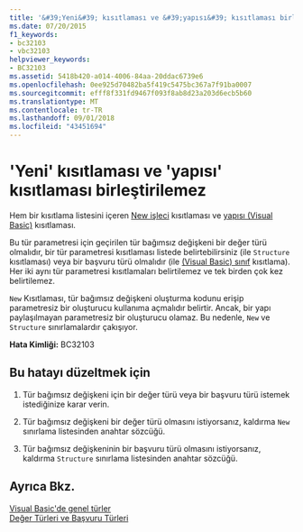 ```yaml
---
title: '&#39;Yeni&#39; kısıtlaması ve &#39;yapısı&#39; kısıtlaması birleştirilemez'
ms.date: 07/20/2015
f1_keywords:
- bc32103
- vbc32103
helpviewer_keywords:
- BC32103
ms.assetid: 5418b420-a014-4006-84aa-20ddac6739e6
ms.openlocfilehash: 0ee925d70482ba5f419c5475bc367a7f91ba0007
ms.sourcegitcommit: efff8f331fd9467f093f8ab8d23a203d6ecb5b60
ms.translationtype: MT
ms.contentlocale: tr-TR
ms.lasthandoff: 09/01/2018
ms.locfileid: "43451694"
---
```

# <a name="39new39-constraint-and-39structure39-constraint-cannot-be-combined"></a>&#39;Yeni&#39; kısıtlaması ve &#39;yapısı&#39; kısıtlaması birleştirilemez
Hem bir kısıtlama listesini içeren [New işleci](../../visual-basic/language-reference/operators/new-operator.md) kısıtlaması ve [yapısı (Visual Basic)](https://msdn.microsoft.com/library/263ce115-ac36-4c05-8cb7-0e0eead5c6d0) kısıtlaması.  
  
 Bu tür parametresi için geçirilen tür bağımsız değişkeni bir değer türü olmalıdır, bir tür parametresi kısıtlaması listede belirtebilirsiniz (ile `Structure` kısıtlaması) veya bir başvuru türü olmalıdır (ile [(Visual Basic) sınıf](https://msdn.microsoft.com/library/0777c6e6-46bc-451b-ad70-57b49d4ef4f7) kısıtlama). Her iki aynı tür parametresi kısıtlamaları belirtilemez ve tek birden çok kez belirtilemez.  
  
 `New` Kısıtlaması, tür bağımsız değişkeni oluşturma kodunu erişip parametresiz bir oluşturucu kullanıma açmalıdır belirtir. Ancak, bir yapı paylaşılmayan parametresiz bir oluşturucu olamaz. Bu nedenle, `New` ve `Structure` sınırlamalardır çakışıyor.  
  
 **Hata Kimliği:** BC32103  
  
## <a name="to-correct-this-error"></a>Bu hatayı düzeltmek için  
  
1.  Tür bağımsız değişkeni için bir değer türü veya bir başvuru türü istemek istediğinize karar verin.  
  
2.  Tür bağımsız değişkeni bir değer türü olmasını istiyorsanız, kaldırma `New` sınırlama listesinden anahtar sözcüğü.  
  
3.  Tür bağımsız değişkeninin bir başvuru türü olmasını istiyorsanız, kaldırma `Structure` sınırlama listesinden anahtar sözcüğü.  
  
## <a name="see-also"></a>Ayrıca Bkz.  
 [Visual Basic'de genel türler](../../visual-basic/programming-guide/language-features/data-types/generic-types.md)  
 [Değer Türleri ve Başvuru Türleri](../../visual-basic/programming-guide/language-features/data-types/value-types-and-reference-types.md)
